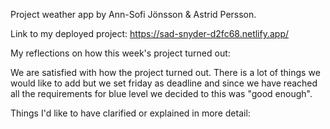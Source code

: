 Project weather app by Ann-Sofi Jönsson & Astrid Persson. 


Link to my deployed project: 
https://sad-snyder-d2fc68.netlify.app/

My reflections on how this week's project turned out:

We are satisfied with how the project turned out. 
There is a lot of things we would like to add but we set friday as deadline and since we have reached all the requirements for blue level we decided to this was "good enough". 

Things I'd like to have clarified or explained in more detail:

